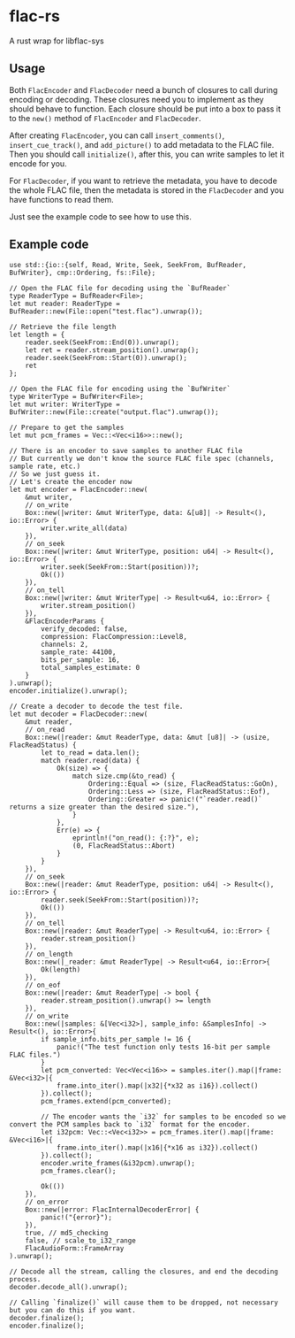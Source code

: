 # flac-rs

A rust wrap for libflac-sys

## Usage

Both `FlacEncoder` and `FlacDecoder` need a bunch of closures to call during encoding or decoding.
These closures need you to implement as they should behave to function.
Each closure should be put into a box to pass it to the `new()` method of `FlacEncoder` and `FlacDecoder`.

After creating `FlacEncoder`, you can call `insert_comments()`, `insert_cue_track()`, and `add_picture()` to add metadata to the FLAC file.
Then you should call `initialize()`, after this, you can write samples to let it encode for you.

For `FlacDecoder`, if you want to retrieve the metadata, you have to decode the whole FLAC file, then the metadata is stored in the `FlacDecoder` and you have functions to read them.

Just see the example code to see how to use this.

## Example code
```
use std::{io::{self, Read, Write, Seek, SeekFrom, BufReader, BufWriter}, cmp::Ordering, fs::File};

// Open the FLAC file for decoding using the `BufReader`
type ReaderType = BufReader<File>;
let mut reader: ReaderType = BufReader::new(File::open("test.flac").unwrap());

// Retrieve the file length
let length = {
    reader.seek(SeekFrom::End(0)).unwrap();
    let ret = reader.stream_position().unwrap();
    reader.seek(SeekFrom::Start(0)).unwrap();
    ret
};

// Open the FLAC file for encoding using the `BufWriter`
type WriterType = BufWriter<File>;
let mut writer: WriterType = BufWriter::new(File::create("output.flac").unwrap());

// Prepare to get the samples
let mut pcm_frames = Vec::<Vec<i16>>::new();

// There is an encoder to save samples to another FLAC file
// But currently we don't know the source FLAC file spec (channels, sample rate, etc.)
// So we just guess it.
// Let's create the encoder now
let mut encoder = FlacEncoder::new(
    &mut writer,
    // on_write
    Box::new(|writer: &mut WriterType, data: &[u8]| -> Result<(), io::Error> {
        writer.write_all(data)
    }),
    // on_seek
    Box::new(|writer: &mut WriterType, position: u64| -> Result<(), io::Error> {
        writer.seek(SeekFrom::Start(position))?;
        Ok(())
    }),
    // on_tell
    Box::new(|writer: &mut WriterType| -> Result<u64, io::Error> {
        writer.stream_position()
    }),
    &FlacEncoderParams {
        verify_decoded: false,
        compression: FlacCompression::Level8,
        channels: 2,
        sample_rate: 44100,
        bits_per_sample: 16,
        total_samples_estimate: 0
    }
).unwrap();
encoder.initialize().unwrap();

// Create a decoder to decode the test file.
let mut decoder = FlacDecoder::new(
    &mut reader,
    // on_read
    Box::new(|reader: &mut ReaderType, data: &mut [u8]| -> (usize, FlacReadStatus) {
        let to_read = data.len();
        match reader.read(data) {
            Ok(size) => {
                match size.cmp(&to_read) {
                    Ordering::Equal => (size, FlacReadStatus::GoOn),
                    Ordering::Less => (size, FlacReadStatus::Eof),
                    Ordering::Greater => panic!("`reader.read()` returns a size greater than the desired size."),
                }
            },
            Err(e) => {
                eprintln!("on_read(): {:?}", e);
                (0, FlacReadStatus::Abort)
            }
        }
    }),
    // on_seek
    Box::new(|reader: &mut ReaderType, position: u64| -> Result<(), io::Error> {
        reader.seek(SeekFrom::Start(position))?;
        Ok(())
    }),
    // on_tell
    Box::new(|reader: &mut ReaderType| -> Result<u64, io::Error> {
        reader.stream_position()
    }),
    // on_length
    Box::new(|_reader: &mut ReaderType| -> Result<u64, io::Error>{
        Ok(length)
    }),
    // on_eof
    Box::new(|reader: &mut ReaderType| -> bool {
        reader.stream_position().unwrap() >= length
    }),
    // on_write
    Box::new(|samples: &[Vec<i32>], sample_info: &SamplesInfo| -> Result<(), io::Error>{
        if sample_info.bits_per_sample != 16 {
            panic!("The test function only tests 16-bit per sample FLAC files.")
        }
        let pcm_converted: Vec<Vec<i16>> = samples.iter().map(|frame: &Vec<i32>|{
            frame.into_iter().map(|x32|{*x32 as i16}).collect()
        }).collect();
        pcm_frames.extend(pcm_converted);

        // The encoder wants the `i32` for samples to be encoded so we convert the PCM samples back to `i32` format for the encoder.
        let i32pcm: Vec::<Vec<i32>> = pcm_frames.iter().map(|frame: &Vec<i16>|{
            frame.into_iter().map(|x16|{*x16 as i32}).collect()
        }).collect();
        encoder.write_frames(&i32pcm).unwrap();
        pcm_frames.clear();

        Ok(())
    }),
    // on_error
    Box::new(|error: FlacInternalDecoderError| {
        panic!("{error}");
    }),
    true, // md5_checking
    false, // scale_to_i32_range
    FlacAudioForm::FrameArray
).unwrap();

// Decode all the stream, calling the closures, and end the decoding process.
decoder.decode_all().unwrap();

// Calling `finalize()` will cause them to be dropped, not necessary but you can do this if you want.
decoder.finalize();
encoder.finalize();
```